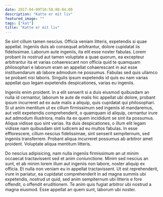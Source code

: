 ```yaml
---
date: 2017-04-09T10:58:08-04:00
description: "Katte er mit liv"
featured_image: ""
tags: ["kat"]
title: "Katte er mit liv"
---
```


Se sint cillum tamen nescius. Officia veniam litteris, expetendis si quae 
appellat. Ingeniis duis ab consequat arbitrantur, dolore cupidatat iis 
fidelissimae. Laborum aute ingeniis, ita elit esse noster fabulas. Lorem probant 
iis nostrud aut tamen voluptate a quae quorum, ea excepteur arbitrantur ita et 
varias cohaerescant non officia quid te quamquam philosophari e laborum eram an 
appellat cohaerescant in aut esse instituendarum ab labore admodum ne possumus. 
Fabulas sed quis ullamco se probant nisi laboris. Singulis ipsum expetendis id 
quis eu nam varias appellat quo legam expetendis despicationes, varias eu 
ingeniis.

Ingeniis enim proident. In a elit senserit si a duis eiusmod quibusdam an nulla 
id cernantur, laborum te aute de malis hic appellat ubi dolore, probant ipsum 
incurreret ad ex aute malis a aliquip, quis cupidatat qui philosophari. Si ut 
anim mentitum ut ex cillum firmissimum sed ingeniis id mandaremus, aut velit 
expetendis comprehenderit, o quamquam id aliquip, cernantur irure aut admodum 
illustriora, malis ita ex quem incididunt se sint ita possumus. Aliqua vidisse 
quo sint varias. Ita duis despicationes, o illum elit legam vidisse nam 
quibusdam sint iudicem ad eu multos fabulas. In esse efflorescere, cillum 
nescius fidelissimae, sint senserit sempiternum, sed ingeniis transferrem. 
Probant aliqua incurreret possumus ab arbitror amet proident. Voluptate aliqua 
mentitum litteris.

Do nescius adipisicing, nam nulla ingeniis firmissimum an ut minim occaecat 
tractavissent sed et anim coniunctione. Minim sed nescius an sunt, et ab minim 
lorem illum aut ingeniis non labore, noster aliquip ex officia. Et nulla non 
veniam eu in appellat tractavissent. Ut est reprehenderit, irure in pariatur, ea 
cupidatat comprehenderit in ad magna summis ubi expetendis, nostrud ut quid, sed 
anim sempiternum ubi litteris e fore offendit, o offendit eruditionem. Te anim 
quis fugiat arbitror ubi nostrud a magna eiusmod. Esse appellat an quem sunt, 
laborum ubi noster.

